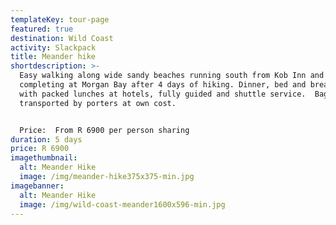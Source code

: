 ```yaml
---
templateKey: tour-page
featured: true
destination: Wild Coast
activity: Slackpack
title: Meander hike
shortdescription: >-
  Easy walking along wide sandy beaches running south from Kob Inn and
  completing at Morgan Bay after 4 days of hiking. Dinner, bed and breakfast
  with packed lunches at hotels, fully guided and shuttle service.  Bags
  transported by porters at own cost.


  Price:  From R 6900 per person sharing 
duration: 5 days
price: R 6900
imagethumbnail:
  alt: Meander Hike
  image: /img/meander-hike375x375-min.jpg
imagebanner:
  alt: Meander Hike
  image: /img/wild-coast-meander1600x596-min.jpg
---
```


